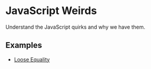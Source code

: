 # JavaScript Weirds

Understand the JavaScript quirks and why we have them.

## Examples

- [Loose Equality](./loose-equality)